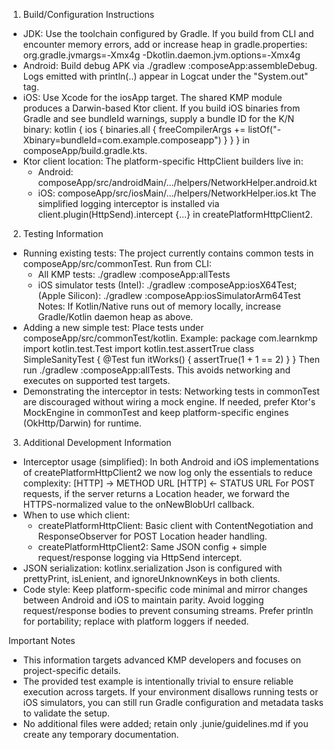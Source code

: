 1. Build/Configuration Instructions
- JDK: Use the toolchain configured by Gradle. If you build from CLI and encounter memory errors, add or increase heap in gradle.properties: org.gradle.jvmargs=-Xmx4g -Dkotlin.daemon.jvm.options=-Xmx4g
- Android: Build debug APK via ./gradlew :composeApp:assembleDebug. Logs emitted with println(..) appear in Logcat under the "System.out" tag.
- iOS: Use Xcode for the iosApp target. The shared KMP module produces a Darwin-based Ktor client. If you build iOS binaries from Gradle and see bundleId warnings, supply a bundle ID for the K/N binary: kotlin { ios { binaries.all { freeCompilerArgs += listOf("-Xbinary=bundleId=com.example.composeapp") } } } in composeApp/build.gradle.kts.
- Ktor client location: The platform-specific HttpClient builders live in:
  - Android: composeApp/src/androidMain/.../helpers/NetworkHelper.android.kt
  - iOS: composeApp/src/iosMain/.../helpers/NetworkHelper.ios.kt
  The simplified logging interceptor is installed via client.plugin(HttpSend).intercept {...} in createPlatformHttpClient2.

2. Testing Information
- Running existing tests: The project currently contains common tests in composeApp/src/commonTest. Run from CLI:
  - All KMP tests: ./gradlew :composeApp:allTests
  - iOS simulator tests (Intel): ./gradlew :composeApp:iosX64Test; (Apple Silicon): ./gradlew :composeApp:iosSimulatorArm64Test
  Notes: If Kotlin/Native runs out of memory locally, increase Gradle/Kotlin daemon heap as above.
- Adding a new simple test: Place tests under composeApp/src/commonTest/kotlin. Example:
  package com.learnkmp
  import kotlin.test.Test
  import kotlin.test.assertTrue
  class SimpleSanityTest {
      @Test fun itWorks() { assertTrue(1 + 1 == 2) }
  }
  Then run ./gradlew :composeApp:allTests. This avoids networking and executes on supported test targets.
- Demonstrating the interceptor in tests: Networking tests in commonTest are discouraged without wiring a mock engine. If needed, prefer Ktor's MockEngine in commonTest and keep platform-specific engines (OkHttp/Darwin) for runtime.

3. Additional Development Information
- Interceptor usage (simplified): In both Android and iOS implementations of createPlatformHttpClient2 we now log only the essentials to reduce complexity:
  [HTTP] -> METHOD URL
  [HTTP] <- STATUS URL
  For POST requests, if the server returns a Location header, we forward the HTTPS-normalized value to the onNewBlobUrl callback.
- When to use which client:
  - createPlatformHttpClient: Basic client with ContentNegotiation and ResponseObserver for POST Location header handling.
  - createPlatformHttpClient2: Same JSON config + simple request/response logging via HttpSend intercept.
- JSON serialization: kotlinx.serialization Json is configured with prettyPrint, isLenient, and ignoreUnknownKeys in both clients.
- Code style: Keep platform-specific code minimal and mirror changes between Android and iOS to maintain parity. Avoid logging request/response bodies to prevent consuming streams. Prefer println for portability; replace with platform loggers if needed.

Important Notes
- This information targets advanced KMP developers and focuses on project-specific details.
- The provided test example is intentionally trivial to ensure reliable execution across targets. If your environment disallows running tests or iOS simulators, you can still run Gradle configuration and metadata tasks to validate the setup.
- No additional files were added; retain only .junie/guidelines.md if you create any temporary documentation.